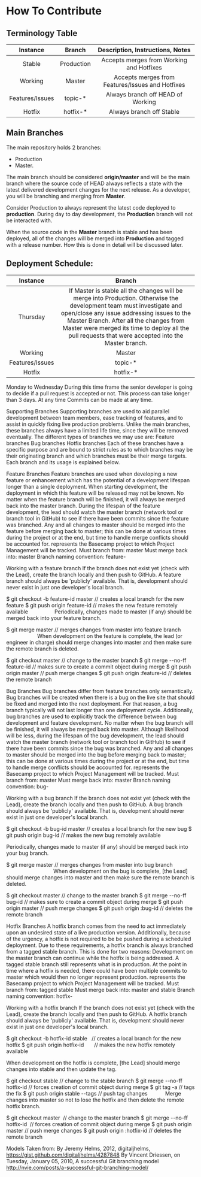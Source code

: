 # How To Contribute

## Terminology Table

| Instance | Branch | Description, Instructions, Notes |
| :---:         |     :---:      |          :---: |
| Stable   | Production     | Accepts merges from Working and Hotfixes    |
| Working     | Master       | Accepts merges from Features/Issues and Hotfixes      |
| Features/Issues   | topic-*     | Always branch off HEAD of Working    |
| Hotfix     | hotfix-*       | Always branch off Stable      |

## Main Branches
The main repository holds 2 branches: 
- Production
- Master.

The main branch should be considered **origin/master** and will be the main branch where the source code of HEAD always reflects a state with the latest delivered development changes for the next release. As a developer, you will be branching and merging from **Master**.

Consider Production to always represent the latest code deployed to **production**. During day to day development, the **Production** branch will not be interacted with.

When the source code in the **Master** branch is stable and has been deployed, all of the changes will be merged into **Production** and tagged with a release number. How this is done in detail will be discussed later.

## Deployment Schedule:

| Instance | Branch |
| :---:         |     :---:      |
| Thursday   | If Master is stable all the changes will be merge into Production. Otherwise the development team must investigate and open/close any issue addressing issues to the Master Branch. After all the changes from Master were merged its time to deploy all the pull requests that were accepted into the Master branch.     |
| Working     | Master       |
| Features/Issues   | topic-*     |
| Hotfix     | hotfix-*       |


Monday to Wednesday
During this time frame the senior developer is going to decide if a pull request is accepted or not.
This process can take longer than 3 days.
At any time
Commits can be made at any time.

Supporting Branches
Supporting branches are used to aid parallel development between team members, ease tracking of features, and to assist in quickly fixing live production problems. Unlike the main branches, these branches always have a limited life time, since they will be removed eventually.
The different types of branches we may use are:
Feature branches
Bug branches
Hotfix branches
Each of these branches have a specific purpose and are bound to strict rules as to which branches may be their originating branch and which branches must be their merge targets. Each branch and its usage is explained below.

Feature Branches
Feature branches are used when developing a new feature or enhancement which has the potential of a development lifespan longer than a single deployment. When starting development, the deployment in which this feature will be released may not be known. No matter when the feature branch will be finished, it will always be merged back into the master branch.
During the lifespan of the feature development, the lead should watch the master branch (network tool or branch tool in GitHub) to see if there have been commits since the feature was branched. Any and all changes to master should be merged into the feature before merging back to master; this can be done at various times during the project or at the end, but time to handle merge conflicts should be accounted for.
represents the Basecamp project to which Project Management will be tracked.
Must branch from: master
Must merge back into: master
Branch naming convention: feature-<tbd number>

Working with a feature branch
If the branch does not exist yet (check with the Lead), create the branch locally and then push to GitHub. A feature branch should always be 'publicly' available. That is, development should never exist in just one developer's local branch.

$ git checkout -b feature-id master
// creates a local branch for the new feature
$ git push origin feature-id
// makes the new feature remotely available
                
Periodically, changes made to master (if any) should be merged back into your feature branch.

$ git merge master
// merges changes from master into feature branch
                    
When development on the feature is complete, the lead (or engineer in charge) should merge changes into master and then make sure the remote branch is deleted.

$ git checkout master
// change to the master branch
$ git merge --no-ff feature-id
// makes sure to create a commit object during merge
$ git push origin master
// push merge changes
$ git push origin :feature-id
// deletes the remote branch

Bug Branches
Bug branches differ from feature branches only semantically. Bug branches will be created when there is a bug on the live site that should be fixed and merged into the next deployment. For that reason, a bug branch typically will not last longer than one deployment cycle. Additionally, bug branches are used to explicitly track the difference between bug development and feature development. No matter when the bug branch will be finished, it will always be merged back into master.
Although likelihood will be less, during the lifespan of the bug development, the lead should watch the master branch (network tool or branch tool in GitHub) to see if there have been commits since the bug was branched. Any and all changes to master should be merged into the bug before merging back to master; this can be done at various times during the project or at the end, but time to handle merge conflicts should be accounted for.
represents the Basecamp project to which Project Management will be tracked.
Must branch from: master
Must merge back into: master
Branch naming convention: bug-<tbd number>

Working with a bug branch
If the branch does not exist yet (check with the Lead), create the branch locally and then push to GitHub. A bug branch should always be 'publicly' available. That is, development should never exist in just one developer's local branch.

$ git checkout -b bug-id master
// creates a local branch for the new bug
$ git push origin bug-id
// makes the new bug remotely available

Periodically, changes made to master (if any) should be merged back into your bug branch.

$ git merge master
// merges changes from master into bug branch
                               
When development on the bug is complete, [the Lead] should merge changes into master and then make sure the remote branch is deleted.

$ git checkout master
// change to the master branch
$ git merge --no-ff bug-id
// makes sure to create a commit object during merge
$ git push origin master
// push merge changes
$ git push origin :bug-id
// deletes the remote branch

Hotfix Branches
A hotfix branch comes from the need to act immediately upon an undesired state of a live production version. Additionally, because of the urgency, a hotfix is not required to be be pushed during a scheduled deployment. Due to these requirements, a hotfix branch is always branched from a tagged stable branch. This is done for two reasons:
Development on the master branch can continue while the hotfix is being addressed.
A tagged stable branch still represents what is in production. At the point in time where a hotfix is needed, there could have been multiple commits to master which would then no longer represent production.
represents the Basecamp project to which Project Management will be tracked.
Must branch from: tagged stable
Must merge back into: master and stable
Branch naming convention: hotfix-<tbd number>

Working with a hotfix branch
If the branch does not exist yet (check with the Lead), create the branch locally and then push to GitHub. A hotfix branch should always be 'publicly' available. That is, development should never exist in just one developer's local branch.

$ git checkout -b hotfix-id stable  
// creates a local branch for the new hotfix
$ git push origin hotfix-id      
// makes the new hotfix remotely available

When development on the hotfix is complete, [the Lead] should merge changes into stable and then update the tag.

$ git checkout stable
// change to the stable branch
$ git merge --no-ff hotfix-id
// forces creation of commit object during merge
$ git tag -a <tag>
// tags the fix
$ git push origin stable --tags
// push tag changes
          
Merge changes into master so not to lose the hotfix and then delete the remote hotfix branch.

$ git checkout master 
// change to the master branch
$ git merge --no-ff hotfix-id 
// forces creation of commit object during merge
$ git push origin master
// push merge changes
$ git push origin :hotfix-id
// deletes the remote branch



Models Taken from:
By Jeremy Helms, 2012, digitaljhelms, https://gist.github.com/digitaljhelms/4287848
By Vincent Driessen, on Tuesday, January 05, 2010, A successful Git branching model http://nvie.com/posts/a-successful-git-branching-model/
